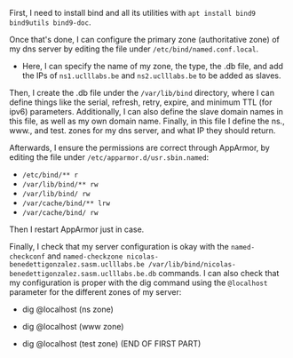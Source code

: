 
First, I need to install bind and all its utilities with `apt install bind9 bind9utils bind9-doc`.

Once that's done, I can configure the primary zone (authoritative zone) of my dns server by editing the file
under `/etc/bind/named.conf.local`.

- Here, I can specify the name of my zone, the type, the .db file, and add the IPs of `ns1.uclllabs.be` and
`ns2.uclllabs.be` to be added as slaves.


Then, I create the .db file under the `/var/lib/bind` directory, where I can define things like the
serial, refresh, retry, expire, and minimum TTL (for ipv6) parameters. Additionally, I can also define the slave
domain names in this file, as well as my own domain name. Finally, in this file I define the ns., www., and
test. zones for my dns server, and what IP they should return.

Afterwards, I ensure the permissions are correct through AppArmor, by editing the file under
`/etc/apparmor.d/usr.sbin.named`:

- `/etc/bind/** r`
- `/var/lib/bind/** rw`
- `/var/lib/bind/ rw`
- `/var/cache/bind/** lrw`
- `/var/cache/bind/ rw`


Then I restart AppArmor just in case.

Finally, I check that my server configuration is okay with the `named-checkconf` and `named-checkzone nicolas-benedettigonzalez.sasm.uclllabs.be /var/lib/bind/nicolas-benedettigonzalez.sasm.uclllabs.be.db` commands.
I can also check that my configuration is proper with the dig command using the `@localhost` parameter for the
different zones of my server:

- dig @localhost (ns zone)

- dig @localhost (www zone)

- dig @localhost (test zone)
(END OF FIRST PART)
